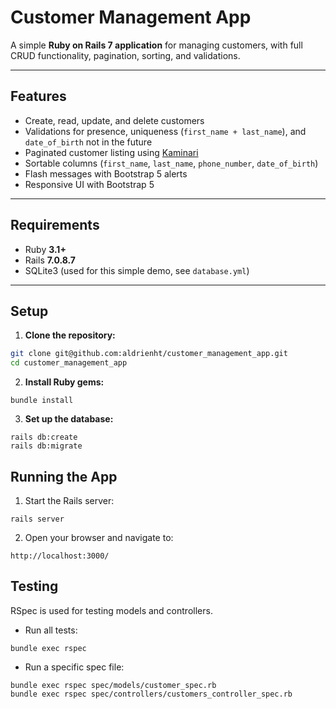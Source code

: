 # Customer Management App

A simple **Ruby on Rails 7 application** for managing customers, with full CRUD functionality, pagination, sorting, and validations.

---

## Features

- Create, read, update, and delete customers  
- Validations for presence, uniqueness (`first_name + last_name`), and `date_of_birth` not in the future  
- Paginated customer listing using [Kaminari](https://github.com/kaminari/kaminari)  
- Sortable columns (`first_name`, `last_name`, `phone_number`, `date_of_birth`)  
- Flash messages with Bootstrap 5 alerts  
- Responsive UI with Bootstrap 5  

---

## Requirements

- Ruby **3.1+**  
- Rails **7.0.8.7**  
- SQLite3 (used for this simple demo, see `database.yml`)

---

## Setup

1. **Clone the repository:**

```bash
git clone git@github.com:aldrienht/customer_management_app.git
cd customer_management_app
```

2. **Install Ruby gems:**
```
bundle install
```

3. **Set up the database:**
```
rails db:create
rails db:migrate
```

## Running the App

1. Start the Rails server:

`rails server`


2. Open your browser and navigate to:

`http://localhost:3000/`

## Testing

RSpec is used for testing models and controllers.

* Run all tests:

`bundle exec rspec`

* Run a specific spec file:

```
bundle exec rspec spec/models/customer_spec.rb
bundle exec rspec spec/controllers/customers_controller_spec.rb
```

